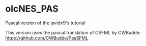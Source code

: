 # olcNES_PAS
Pascal version of the javidx9's tutorial

This version uses the pascal translation of CSFML by CWBudde: https://github.com/CWBudde/PasSFML
